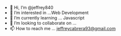 - 👋 Hi, I’m @jeffrey840
- 👀 I’m interested in ...Web Development
- 🌱 I’m currently learning ... Javascript
- 💞️ I’m looking to collaborate on ...
- 📫 How to reach me ... jeffreycabrera93@gmail.com

<!---
jeffrey840/jeffrey840 is a ✨ special ✨ repository because its `README.md` (this file) appears on your GitHub profile.
You can click the Preview link to take a look at your changes.
--->
